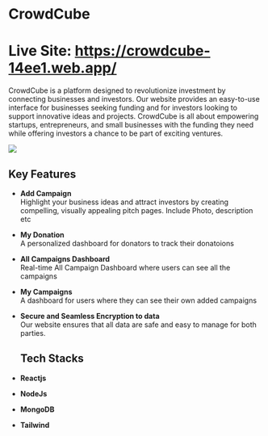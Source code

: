 # CrowdCube

# Live Site: https://crowdcube-14ee1.web.app/

CrowdCube is a platform designed to revolutionize investment by connecting businesses and investors. Our website provides an easy-to-use interface for businesses seeking funding and for investors looking to support innovative ideas and projects. CrowdCube is all about empowering startups, entrepreneurs, and small businesses with the funding they need while offering investors a chance to be part of exciting ventures.

<img src='../assests/Screenshot_1.jpg'>

## Key Features

- **Add Campaign**  
  Highlight your business ideas and attract investors by creating compelling, visually appealing pitch pages. Include Photo, description etc

- **My Donation**  
  A personalized dashboard for donators to track their donatoions

- **All Campaigns Dashboard**  
  Real-time All Campaign Dashboard where users can see all the campaigns

- **My Campaigns**  
 A dashboard for users where they can see their own added campaigns

- **Secure and Seamless Encryption to data**  
  Our website ensures that all data are safe and easy to manage for both parties.



  ## Tech Stacks

- **Reactjs**  


- **NodeJs**  


- **MongoDB**  


- **Tailwind**  




